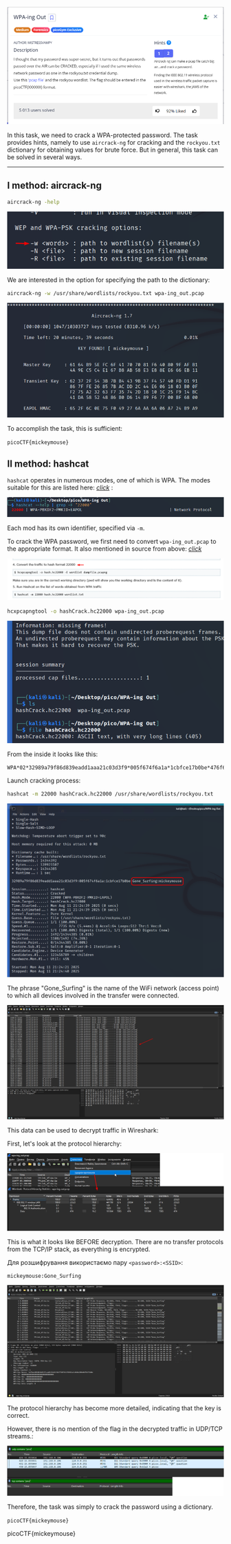 ![Task desc](../assets/images/WPA-ing-Out_image_1.png)

In this task, we need to crack a WPA-protected password. The task provides hints, namely to use `aircrack-ng` for cracking and the `rockyou.txt` dictionary for obtaining values for brute force. But in general, this task can be solved in several ways.

---

## I method: aircrack-ng

```bash
aircrack-ng -help
```  

![image_2](../assets/images/WPA-ing-Out_image_2.png)


We are interested in the option for specifying the path to the dictionary:

```bash
aircrack-ng -w /usr/share/wordlists/rockyou.txt wpa-ing_out.pcap
```


![image_3](../assets/images/WPA-ing-Out_image_3.png)


To accomplish the task, this is sufficient:

`picoCTF{mickeymouse}`


## II method: hashcat

`hashcat` operates in numerous modes, one of which is WPA. The modes suitable for this are listed here: [*click*](https://hashcat.net/wiki/doku.php?id=cracking_wpawpa2) : 

![image_4](../assets/images/WPA-ing-Out_image_4.png)

Each mod has its own identifier, specified via `-m`.

To crack the WPA password, we first need to convert `wpa-ing_out.pcap` to the appropriate format. It also mentioned in source from above: [*click*](https://hashcat.net/wiki/doku.php?id=cracking_wpawpa2)

![image_5](../assets/images/WPA-ing-Out_image_5.png)


```bash
hcxpcapngtool -o hashCrack.hc22000 wpa-ing_out.pcap
```

![image_6](../assets/images/WPA-ing-Out_image_6.png)


From the inside it looks like this:

```
WPA*02*32989a79f86d839eadd1aaa21c03d3f9*005f674f6a1a*1cbfce17b0be*476f6e655f53757266696e67*25ef6a1eeb8bb313b72ec06dfdd149549b1ace84ff992fbeb380e2591ccac1d2*01030077020109000000000000000000018451310d2c932f59694295cef35c115d59d4499436f7bec311b233108bbc1470000000000000000000000000000000000000000000000000000000000000000000000000000000000000000000000000001830160100000fac020100000fac020100000fac0200000000*82
```

Launch cracking process:

```bash
hashcat -m 22000 hashCrack.hc22000 /usr/share/wordlists/rockyou.txt
```

![image_7](../assets/images/WPA-ing-Out_image_7.png)


The phrase "Gone_Surfing" is the name of the WiFi network (access point) to which all devices involved in the transfer were connected.  


![image_8](../assets/images/WPA-ing-Out_image_8.png)


This data can be used to decrypt traffic in Wireshark:

First, let's look at the protocol hierarchy:  


![image_9](../assets/images/WPA-ing-Out_image_9.png)


This is what it looks like BEFORE decryption. There are no transfer protocols from the TCP/IP stack, as everything is encrypted. 

Для розшифрування використаємо пару `<password>:<SSID>`:

```
mickeymouse:Gone_Surfing
```

![image_10](../assets/images/WPA-ing-Out_image_10.gif)


The protocol hierarchy has become more detailed, indicating that the key is correct.

However, there is no mention of the flag in the decrypted traffic in UDP/TCP streams.:


![image_11](../assets/images/WPA-ing-Out_image_11.png)

Therefore, the task was simply to crack the password using a dictionary.

`picoCTF{mickeymouse}`

picoCTF{mickeymouse}
